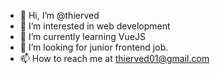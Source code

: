 - 👋 Hi, I’m @thierved
- 👀 I’m interested in web development
- 🌱 I’m currently learning VueJS
- 💞️ I’m looking for junior frontend job.
- 📫 How to reach me at thierved01@gmail.com

<!---
thierved/thierved is a ✨ special ✨ repository because its `README.md` (this file) appears on your GitHub profile.
You can click the Preview link to take a look at your changes.
--->
